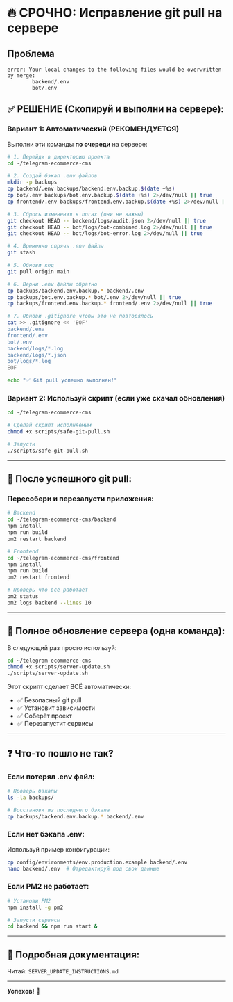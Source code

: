 # 🔥 СРОЧНО: Исправление git pull на сервере

## Проблема
```
error: Your local changes to the following files would be overwritten by merge:
        backend/.env
        bot/.env
```

## ✅ РЕШЕНИЕ (Скопируй и выполни на сервере):

### Вариант 1: Автоматический (РЕКОМЕНДУЕТСЯ)

Выполни эти команды **по очереди** на сервере:

```bash
# 1. Перейди в директорию проекта
cd ~/telegram-ecommerce-cms

# 2. Создай бэкап .env файлов
mkdir -p backups
cp backend/.env backups/backend.env.backup.$(date +%s)
cp bot/.env backups/bot.env.backup.$(date +%s) 2>/dev/null || true
cp frontend/.env backups/frontend.env.backup.$(date +%s) 2>/dev/null || true

# 3. Сбрось изменения в логах (они не важны)
git checkout HEAD -- backend/logs/audit.json 2>/dev/null || true
git checkout HEAD -- bot/logs/bot-combined.log 2>/dev/null || true
git checkout HEAD -- bot/logs/bot-error.log 2>/dev/null || true

# 4. Временно спрячь .env файлы
git stash

# 5. Обнови код
git pull origin main

# 6. Верни .env файлы обратно
cp backups/backend.env.backup.* backend/.env
cp backups/bot.env.backup.* bot/.env 2>/dev/null || true
cp backups/frontend.env.backup.* frontend/.env 2>/dev/null || true

# 7. Обнови .gitignore чтобы это не повторялось
cat >> .gitignore << 'EOF'
backend/.env
frontend/.env
bot/.env
backend/logs/*.log
backend/logs/*.json
bot/logs/*.log
EOF

echo "✅ Git pull успешно выполнен!"
```

### Вариант 2: Используй скрипт (если уже скачал обновления)

```bash
cd ~/telegram-ecommerce-cms

# Сделай скрипт исполняемым
chmod +x scripts/safe-git-pull.sh

# Запусти
./scripts/safe-git-pull.sh
```

---

## 🔄 После успешного git pull:

### Пересобери и перезапусти приложения:

```bash
# Backend
cd ~/telegram-ecommerce-cms/backend
npm install
npm run build
pm2 restart backend

# Frontend
cd ~/telegram-ecommerce-cms/frontend
npm install
npm run build
pm2 restart frontend

# Проверь что всё работает
pm2 status
pm2 logs backend --lines 10
```

---

## 🚀 Полное обновление сервера (одна команда):

В следующий раз просто используй:

```bash
cd ~/telegram-ecommerce-cms
chmod +x scripts/server-update.sh
./scripts/server-update.sh
```

Этот скрипт сделает ВСЁ автоматически:
- ✅ Безопасный git pull
- ✅ Установит зависимости
- ✅ Соберёт проект
- ✅ Перезапустит сервисы

---

## ❓ Что-то пошло не так?

### Если потерял .env файл:
```bash
# Проверь бэкапы
ls -la backups/

# Восстанови из последнего бэкапа
cp backups/backend.env.backup.* backend/.env
```

### Если нет бэкапа .env:
Используй пример конфигурации:
```bash
cp config/environments/env.production.example backend/.env
nano backend/.env  # Отредактируй под свои данные
```

### Если PM2 не работает:
```bash
# Установи PM2
npm install -g pm2

# Запусти сервисы
cd backend && npm run start &
```

---

## 📖 Подробная документация:

Читай: `SERVER_UPDATE_INSTRUCTIONS.md`

---

**Успехов!** 🎉

